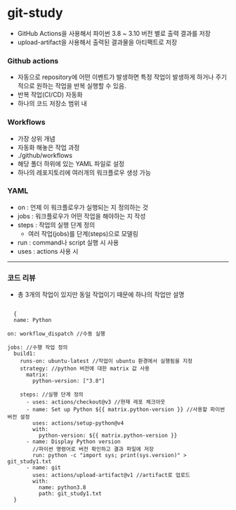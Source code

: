 # git-study
- GitHub Actions을 사용해서 파이썬 3.8 ~ 3.10 버전 별로 출력 결과를 저장
- upload-artifact을 사용해서 출력된 결과물을 아티팩트로 저장

### Github actions
+ 자동으로 repository에 어떤 이벤트가 발생하면 특정 작업이 발생하게 하거나 주기적으로 원하는 작업을 반복 실행할 수 있음.
+ 반복 작업(CI/CD) 자동화
+ 하나의 코드 저장소 범위 내

### Workflows
- 가장 상위 개념
- 자동화 해놓은 작업 과정
- ./github/workflows
- 해당 폴더 하위에 있는 YAML 파일로 설정
- 하나의 레포지토리에 여러개의 워크플로우 생성 가능

### YAML
- on : 언제 이 워크플로우가 실행되는 지 정의하는 것
- jobs : 워크플로우가 어떤 작업을 해야하는 지 작성
- steps : 작업의 실행 단계 정의
  - 여러 작업(jobs)를 단계(steps)으로 모델링
- run : command나 script 실행 시 사용
- uses : actions 사용 시

----
### 코드 리뷰
- 총 3개의 작업이 있지만 동일 작업이기 때문에 하나의 작업만 설명
  
<pre><code>
  {
  name: Python

on: workflow_dispatch //수동 실행 

jobs: //수행 작업 정의
  build1:
    runs-on: ubuntu-latest //작업이 ubuntu 환경에서 실행됨을 지정
    strategy: //python 버전에 대한 matrix 값 사용
      matrix:
        python-version: ["3.8"]

    steps: //실행 단계 정의
      - uses: actions/checkout@v3 //현재 레포 체크아웃
      - name: Set up Python ${{ matrix.python-version }} //사용할 파이썬 버전 설정
        uses: actions/setup-python@v4 
        with:
          python-version: ${{ matrix.python-version }}
      - name: Display Python version
        //파이썬 명령어로 버전 확인하고 결과 파일에 저장
        run: python -c "import sys; print(sys.version)" > git_study1.txt
      - name: git 
        uses: actions/upload-artifact@v1 //artifact로 업로드
        with:
          name: python3.8
          path: git_study1.txt
  }
</code></pre>
